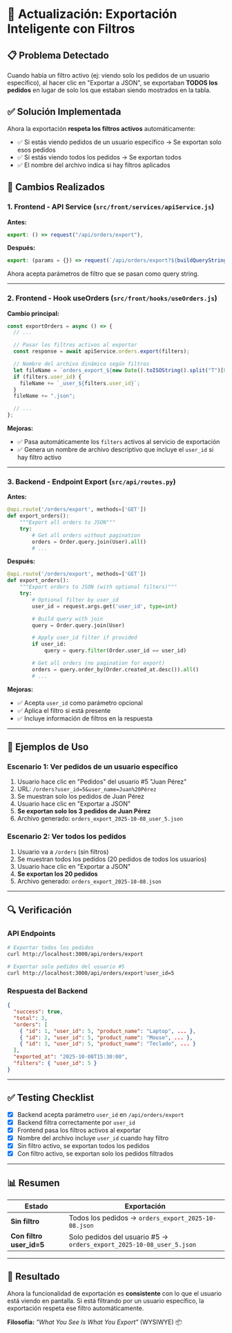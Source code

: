 # 🔄 Actualización: Exportación Inteligente con Filtros

## 📋 Problema Detectado

Cuando había un filtro activo (ej: viendo solo los pedidos de un usuario específico), al hacer clic en "Exportar a JSON", se exportaban **TODOS los pedidos** en lugar de solo los que estaban siendo mostrados en la tabla.

## ✅ Solución Implementada

Ahora la exportación **respeta los filtros activos** automáticamente:

- ✅ Si estás viendo pedidos de un usuario específico → Se exportan solo esos pedidos
- ✅ Si estás viendo todos los pedidos → Se exportan todos
- ✅ El nombre del archivo indica si hay filtros aplicados

## 🔧 Cambios Realizados

### 1. Frontend - API Service (`src/front/services/apiService.js`)

**Antes:**

```javascript
export: () => request("/api/orders/export"),
```

**Después:**

```javascript
export: (params = {}) => request(`/api/orders/export?${buildQueryString(params)}`),
```

Ahora acepta parámetros de filtro que se pasan como query string.

---

### 2. Frontend - Hook useOrders (`src/front/hooks/useOrders.js`)

**Cambio principal:**

```javascript
const exportOrders = async () => {
  // ...

  // Pasar los filtros activos al exportar
  const response = await apiService.orders.export(filters);

  // Nombre del archivo dinámico según filtros
  let fileName = `orders_export_${new Date().toISOString().split("T")[0]}`;
  if (filters.user_id) {
    fileName += `_user_${filters.user_id}`;
  }
  fileName += ".json";

  // ...
};
```

**Mejoras:**

- ✅ Pasa automáticamente los `filters` activos al servicio de exportación
- ✅ Genera un nombre de archivo descriptivo que incluye el `user_id` si hay filtro activo

---

### 3. Backend - Endpoint Export (`src/api/routes.py`)

**Antes:**

```python
@api.route('/orders/export', methods=['GET'])
def export_orders():
    """Export all orders to JSON"""
    try:
        # Get all orders without pagination
        orders = Order.query.join(User).all()
        # ...
```

**Después:**

```python
@api.route('/orders/export', methods=['GET'])
def export_orders():
    """Export orders to JSON (with optional filters)"""
    try:
        # Optional filter by user_id
        user_id = request.args.get('user_id', type=int)

        # Build query with join
        query = Order.query.join(User)

        # Apply user_id filter if provided
        if user_id:
            query = query.filter(Order.user_id == user_id)

        # Get all orders (no pagination for export)
        orders = query.order_by(Order.created_at.desc()).all()
        # ...
```

**Mejoras:**

- ✅ Acepta `user_id` como parámetro opcional
- ✅ Aplica el filtro si está presente
- ✅ Incluye información de filtros en la respuesta

---

## 🎯 Ejemplos de Uso

### Escenario 1: Ver pedidos de un usuario específico

1. Usuario hace clic en "Pedidos" del usuario #5 "Juan Pérez"
2. URL: `/orders?user_id=5&user_name=Juan%20Pérez`
3. Se muestran solo los pedidos de Juan Pérez
4. Usuario hace clic en "Exportar a JSON"
5. **Se exportan solo los 3 pedidos de Juan Pérez**
6. Archivo generado: `orders_export_2025-10-08_user_5.json`

### Escenario 2: Ver todos los pedidos

1. Usuario va a `/orders` (sin filtros)
2. Se muestran todos los pedidos (20 pedidos de todos los usuarios)
3. Usuario hace clic en "Exportar a JSON"
4. **Se exportan los 20 pedidos**
5. Archivo generado: `orders_export_2025-10-08.json`

---

## 🔍 Verificación

### API Endpoints

```bash
# Exportar todos los pedidos
curl http://localhost:3000/api/orders/export

# Exportar solo pedidos del usuario #5
curl http://localhost:3000/api/orders/export?user_id=5
```

### Respuesta del Backend

```json
{
  "success": true,
  "total": 3,
  "orders": [
    { "id": 1, "user_id": 5, "product_name": "Laptop", ... },
    { "id": 2, "user_id": 5, "product_name": "Mouse", ... },
    { "id": 3, "user_id": 5, "product_name": "Teclado", ... }
  ],
  "exported_at": "2025-10-08T15:30:00",
  "filters": { "user_id": 5 }
}
```

---

## ✅ Testing Checklist

- [x] Backend acepta parámetro `user_id` en `/api/orders/export`
- [x] Backend filtra correctamente por `user_id`
- [x] Frontend pasa los filtros activos al exportar
- [x] Nombre del archivo incluye `user_id` cuando hay filtro
- [x] Sin filtro activo, se exportan todos los pedidos
- [x] Con filtro activo, se exportan solo los pedidos filtrados

---

## 📊 Resumen

| Estado                   | Exportación                                                          |
| ------------------------ | -------------------------------------------------------------------- |
| **Sin filtro**           | Todos los pedidos → `orders_export_2025-10-08.json`                  |
| **Con filtro user_id=5** | Solo pedidos del usuario #5 → `orders_export_2025-10-08_user_5.json` |

---

## 🎉 Resultado

Ahora la funcionalidad de exportación es **consistente** con lo que el usuario está viendo en pantalla. Si está filtrando por un usuario específico, la exportación respeta ese filtro automáticamente.

**Filosofía:** _"What You See Is What You Export"_ (WYSIWYE) 📦
